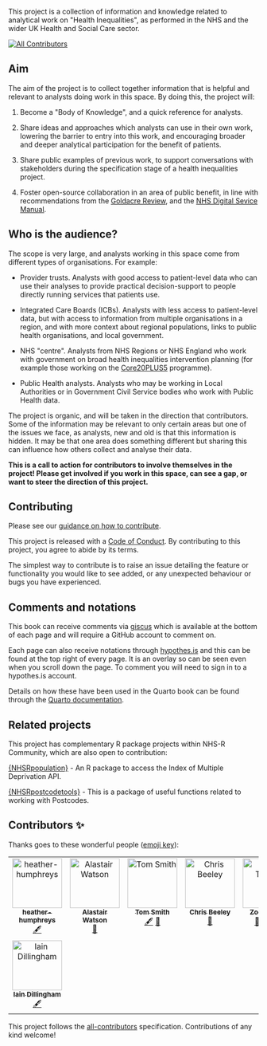 This project is a collection of information and knowledge related to analytical work on "Health Inequalities", as performed in the NHS and the wider UK Health and Social Care sector.
<!-- ALL-CONTRIBUTORS-BADGE:START - Do not remove or modify this section -->
[![All Contributors](https://img.shields.io/badge/all_contributors-8-orange.svg?style=flat-square)](#contributors-)
<!-- ALL-CONTRIBUTORS-BADGE:END -->

## Aim

The aim of the project is to collect together information that is helpful and relevant to analysts doing work in this space. By doing this, the project will:

1.  Become a "Body of Knowledge", and a quick reference for analysts.

2.  Share ideas and approaches which analysts can use in their own work, lowering the barrier to entry into this work, and encouraging broader and deeper analytical participation for the benefit of patients.

3.  Share public examples of previous work, to support conversations with stakeholders during the specification stage of a health inequalities project.

4.  Foster open-source collaboration in an area of public benefit, in line with recommendations from the [Goldacre Review](https://www.gov.uk/government/publications/better-broader-safer-using-health-data-for-research-and-analysis/better-broader-safer-using-health-data-for-research-and-analysis#modern-open-working-methods-for-nhs-data-analysis), and the [NHS Digital Sevice Manual](https://service-manual.nhs.uk/standards-and-technology/service-standard-points/12-make-new-source-code-open).

## Who is the audience?

The scope is very large, and analysts working in this space come from different types of organisations. For example:

-   Provider trusts. Analysts with good access to patient-level data who can use their analyses to provide practical decision-support to people directly running services that patients use.

-   Integrated Care Boards (ICBs). Analysts with less access to patient-level data, but with access to information from multiple organisations in a region, and with more context about regional populations, links to public health organisations, and local government.

-   NHS "centre". Analysts from NHS Regions or NHS England who work with government on broad health inequalities intervention planning (for example those working on the [Core20PLUS5](https://www.england.nhs.uk/about/equality/equality-hub/national-healthcare-inequalities-improvement-programme/core20plus5/) programme).

-   Public Health analysts. Analysts who may be working in Local Authorities or in Government Civil Service bodies who work with Public Health data.

The project is organic, and will be taken in the direction that contributors. Some of the information may be relevant to only certain areas but one of the issues we face, as analysts, new and old is that this information is hidden. It may be that one area does something different but sharing this can influence how others collect and analyse their data.

**This is a call to action for contributors to involve themselves in the project! Please get involved if you work in this space, can see a gap, or want to steer the direction of this project.**

## Contributing

Please see our [guidance on how to contribute](https://tools.nhsrcommunity.com/contribution.html).

This project is released with a [Code of Conduct](./CODE_OF_CONDUCT.md). By contributing to this project, you agree to abide by its terms.

The simplest way to contribute is to raise an issue detailing the feature or functionality you would like to see added, or any unexpected behaviour or bugs you have experienced.

## Comments and notations

This book can receive comments via [giscus](https://giscus.app/) which is available at the bottom of each page and will require a GitHub account to comment on.

Each page can also receive notations through [hypothes.is](https://web.hypothes.is/about/) and this can be found at the top right of every page. It is an overlay so can be seen even when you scroll down the page. To comment you will need to sign in to a hypothes.is account.

Details on how these have been used in the Quarto book can be found through the [Quarto documentation](https://quarto.org/docs/reference/projects/books.html#comments).

## Related projects

This project has complementary R package projects within NHS-R Community, which are also open to contribution:

[{NHSRpopulation}](https://nhs-r-community.github.io/NHSRpopulation/ "Link to the {NHSRpopulation} package website") - An R package to access the Index of Multiple Deprivation API.

[{NHSRpostcodetools}](https://nhs-r-community.github.io/NHSRpostcodetools/ "Link to {NHSRpostcodetools} package website") - This is a package of useful functions related to working with Postcodes.

## Contributors ✨

Thanks goes to these wonderful people ([emoji key](https://allcontributors.org/docs/en/emoji-key)):

<!-- ALL-CONTRIBUTORS-LIST:START - Do not remove or modify this section -->
<!-- prettier-ignore-start -->
<!-- markdownlint-disable -->
<table>
  <tbody>
    <tr>
      <td align="center" valign="top" width="14.28%"><a href="https://github.com/heather-humphreys"><img src="https://avatars.githubusercontent.com/u/154340810?v=4?s=100" width="100px;" alt="heather-humphreys"/><br /><sub><b>heather-humphreys</b></sub></a><br /><a href="#content-heather-humphreys" title="Content">🖋</a></td>
      <td align="center" valign="top" width="14.28%"><a href="https://github.com/AlWatson20"><img src="https://avatars.githubusercontent.com/u/108326492?v=4?s=100" width="100px;" alt="Alastair Watson"/><br /><sub><b>Alastair Watson</b></sub></a><br /><a href="https://github.com/nhs-r-community/health-inequalities-notebook/pulls?q=is%3Apr+reviewed-by%3AAlWatson20" title="Reviewed Pull Requests">👀</a></td>
      <td align="center" valign="top" width="14.28%"><a href="https://github.com/ThomUK"><img src="https://avatars.githubusercontent.com/u/10871342?v=4?s=100" width="100px;" alt="Tom Smith"/><br /><sub><b>Tom Smith</b></sub></a><br /><a href="#content-ThomUK" title="Content">🖋</a> <a href="https://github.com/nhs-r-community/health-inequalities-notebook/pulls?q=is%3Apr+reviewed-by%3AThomUK" title="Reviewed Pull Requests">👀</a></td>
      <td align="center" valign="top" width="14.28%"><a href="https://chrisbeeley.github.io/chris_beeley_blog/"><img src="https://avatars.githubusercontent.com/u/1259867?v=4?s=100" width="100px;" alt="Chris Beeley"/><br /><sub><b>Chris Beeley</b></sub></a><br /><a href="https://github.com/nhs-r-community/health-inequalities-notebook/issues?q=author%3AChrisBeeley" title="Bug reports">🐛</a></td>
      <td align="center" valign="top" width="14.28%"><a href="https://philosopher-analyst.netlify.app/"><img src="https://avatars.githubusercontent.com/u/39963221?v=4?s=100" width="100px;" alt="Zoë Turner"/><br /><sub><b>Zoë Turner</b></sub></a><br /><a href="https://github.com/nhs-r-community/health-inequalities-notebook/pulls?q=is%3Apr+reviewed-by%3ALextuga007" title="Reviewed Pull Requests">👀</a> <a href="https://github.com/nhs-r-community/health-inequalities-notebook/commits?author=Lextuga007" title="Code">💻</a> <a href="#content-Lextuga007" title="Content">🖋</a></td>
      <td align="center" valign="top" width="14.28%"><a href="https://github.com/DCEW"><img src="https://avatars.githubusercontent.com/u/112561799?v=4?s=100" width="100px;" alt="Claire Welsh"/><br /><sub><b>Claire Welsh</b></sub></a><br /><a href="#content-DCEW" title="Content">🖋</a></td>
      <td align="center" valign="top" width="14.28%"><a href="https://github.com/wyuill"><img src="https://avatars.githubusercontent.com/u/10546300?v=4?s=100" width="100px;" alt="wyuill"/><br /><sub><b>wyuill</b></sub></a><br /><a href="#content-wyuill" title="Content">🖋</a></td>
    </tr>
    <tr>
      <td align="center" valign="top" width="14.28%"><a href="https://www.dillingham.me.uk/"><img src="https://avatars.githubusercontent.com/u/477263?v=4?s=100" width="100px;" alt="Iain Dillingham"/><br /><sub><b>Iain Dillingham</b></sub></a><br /><a href="#content-iaindillingham" title="Content">🖋</a></td>
    </tr>
  </tbody>
</table>

<!-- markdownlint-restore -->
<!-- prettier-ignore-end -->

<!-- ALL-CONTRIBUTORS-LIST:END -->

This project follows the [all-contributors](https://github.com/all-contributors/all-contributors) specification. Contributions of any kind welcome!